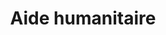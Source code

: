 ---
title: Aide humanitaire
longTitle: 'Aide humanitaire'
tags:
- gccommon
french:
- "[[Humanitarian aid]]"
---